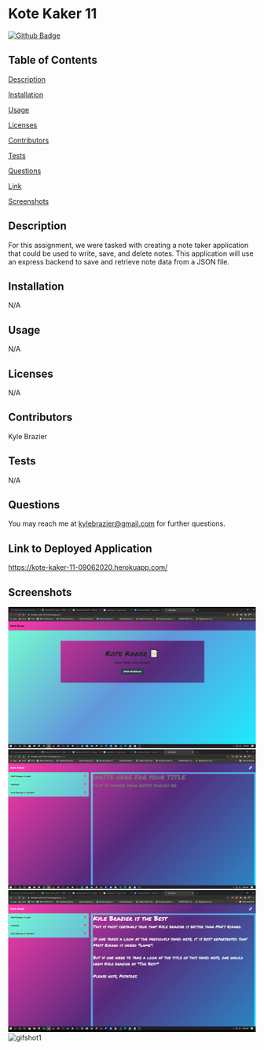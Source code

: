 # Kote Kaker 11


[![Github Badge](https://img.shields.io/badge/GitHub-Profile-blueviolet?style=plastic&logo=appveyor)](https://github.com/KBrazier2)


## Table of Contents


[Description](#Description)

[Installation](#Installation)

[Usage](#Usage)

[Licenses](#Licenses)

[Contributors](#Contributors)

[Tests](#Tests)

[Questions](#Questions)

[Link](#Link)

[Screenshots](#Screenshots)

## Description

For this assignment, we were tasked with creating a note taker application that could be used to write, save, and delete notes. This application will use an express backend to save and retrieve note data from a JSON file.


## Installation

N/A


## Usage

N/A


## Licenses

N/A


## Contributors

Kyle Brazier


## Tests

N/A


## Questions

You may reach me at kylebrazier@gmail.com for further questions.

## Link to Deployed Application

https://kote-kaker-11-09062020.herokuapp.com/

## Screenshots
![screenshot1](./public/assets/2020-09-10.png)
![screenshot2](./public/assets/2020-09-10_1.png)
![screenshot3](./public/assets/2020-09-10_2.png)
![gifshot1](./public/assets/Untitled_Sep_10_2020_9_53_AM.gif)
